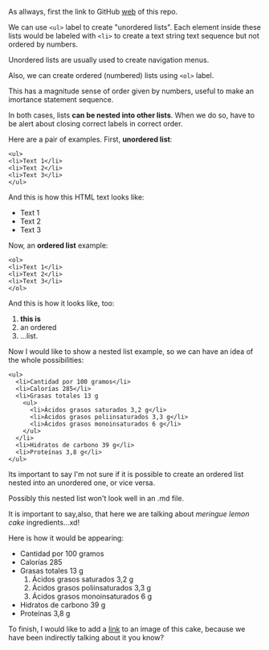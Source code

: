 As allways, first the link to GitHub [web](https://ehdinayan.github.io/E03-llistes/) of this repo.

We can use `<ul>` label to create "unordered lists". Each element inside these lists would be labeled with `<li>` to create a text string text sequence but not ordered by numbers.

Unordered lists are usually used to create navigation menus.

Also, we can create ordered (numbered) lists using `<ol>` label.

This has a magnitude sense of order given by numbers, useful to make an imortance statement sequence.

In both cases, lists **can be nested into other lists**. When we do so, have to be alert about closing correct labels in correct order.

Here are a pair of examples. First, **unordered list**:

 ```
<ul>
<li>Text 1</li>
<li>Text 2</li>
<li>Text 3</li>
</ul>
```
And this is how this HTML text looks like:

<ul>
<li>Text 1</li>
<li>Text 2</li>
<li>Text 3</li>
</ul>

Now, an **ordered list** example:

```
<ol>
<li>Text 1</li>
<li>Text 2</li>
<li>Text 3</li>
</ol>
```

And this is how it looks like, too:

<ol>
<li><strong>this is</strong></li>
<li>an ordered</li>
<li>...list.</li>
</ol>

Now I would like to show a nested list example, so we can have an idea of the whole possibilities:

```
<ul>
  <li>Cantidad por 100 gramos</li>
  <li>Calorías 285</li>
  <li>Grasas totales 13 g
    <ul>
      <li>Ácidos grasos saturados 3,2 g</li>
      <li>Ácidos grasos poliinsaturados 3,3 g</li>
      <li>Ácidos grasos monoinsaturados 6 g</li>
    </ul>
  </li>
  <li>Hidratos de carbono 39 g</li>
  <li>Proteínas 3,8 g</li>
</ul>
```
Its important to say I'm not sure if it is possible to create an ordered list nested into an unordered one, or vice versa.

Possibly this nested list won't look well in an .md file.

It is important to say,also,  that here we are talking about *meringue lemon cake* ingredients...xd!  

Here is how it would be appearing:

<ul>
  <li>Cantidad por 100 gramos</li>
  <li>Calorías 285</li>
  <li>Grasas totales 13 g
    <ol>
      <li>Ácidos grasos saturados 3,2 g</li>
      <li>Ácidos grasos poliinsaturados 3,3 g</li>
      <li>Ácidos grasos monoinsaturados 6 g</li>
    </ol>
  </li>
  <li>Hidratos de carbono 39 g</li>
  <li>Proteínas 3,8 g</li>
</ul>

To finish, I would like to add a <a href="https://es.wikipedia.org/wiki/Tarta_de_lim%C3%B3n_con_merengue#/media/Archivo:NCI_Visuals_Food_Pie.jpg">link</a> to an image of this cake, because we have been indirectly talking about it you know?
